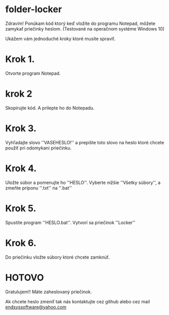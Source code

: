 # folder-locker
Zdravím! Ponúkam kód ktorý keď vložíte do programu Notepad, môžete zamykať priečinky heslom. (Testované na operačnom systéme Windows 10)

Ukážem vám jednoduché kroky ktoré musíte spraviť.

# Krok 1.

Otvorte program Notepad.

# krok 2

Skopírujte kód. A prilepte ho do Notepadu.

# Krok 3.

Vyhľadajte slovo ''VASEHESLO!'' a prepíšte toto slovo na heslo ktoré chcete použiť pri odomykaní priečinku.

# Krok 4.

Uložte súbor a pomenujte ho ''HESLO''. Vyberte nižšie ''Všetky súbory'', a zmeňte príponu ''.txt'' na ''.bat''

# Krok 5.

Spustite program ''HESLO.bat''.
Vytvorí sa priečinok ''Locker''

# Krok 6.

Do priečinku vložte súbory ktoré chcete zamknúť.

# HOTOVO

Gratulujem!!
Máte zaheslovaný priečinok.

Ak chcete heslo zmeniť tak nás kontaktujte cez github alebo cez mail endsyssoftware@yahoo.com
